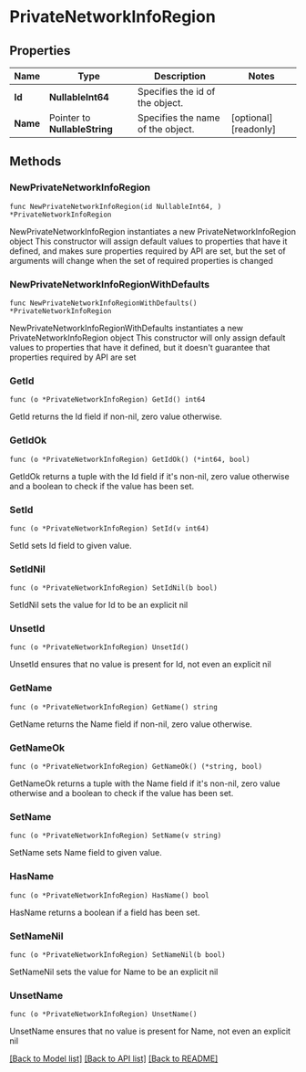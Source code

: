 # PrivateNetworkInfoRegion

## Properties

Name | Type | Description | Notes
------------ | ------------- | ------------- | -------------
**Id** | **NullableInt64** | Specifies the id of the object. | 
**Name** | Pointer to **NullableString** | Specifies the name of the object. | [optional] [readonly] 

## Methods

### NewPrivateNetworkInfoRegion

`func NewPrivateNetworkInfoRegion(id NullableInt64, ) *PrivateNetworkInfoRegion`

NewPrivateNetworkInfoRegion instantiates a new PrivateNetworkInfoRegion object
This constructor will assign default values to properties that have it defined,
and makes sure properties required by API are set, but the set of arguments
will change when the set of required properties is changed

### NewPrivateNetworkInfoRegionWithDefaults

`func NewPrivateNetworkInfoRegionWithDefaults() *PrivateNetworkInfoRegion`

NewPrivateNetworkInfoRegionWithDefaults instantiates a new PrivateNetworkInfoRegion object
This constructor will only assign default values to properties that have it defined,
but it doesn't guarantee that properties required by API are set

### GetId

`func (o *PrivateNetworkInfoRegion) GetId() int64`

GetId returns the Id field if non-nil, zero value otherwise.

### GetIdOk

`func (o *PrivateNetworkInfoRegion) GetIdOk() (*int64, bool)`

GetIdOk returns a tuple with the Id field if it's non-nil, zero value otherwise
and a boolean to check if the value has been set.

### SetId

`func (o *PrivateNetworkInfoRegion) SetId(v int64)`

SetId sets Id field to given value.


### SetIdNil

`func (o *PrivateNetworkInfoRegion) SetIdNil(b bool)`

 SetIdNil sets the value for Id to be an explicit nil

### UnsetId
`func (o *PrivateNetworkInfoRegion) UnsetId()`

UnsetId ensures that no value is present for Id, not even an explicit nil
### GetName

`func (o *PrivateNetworkInfoRegion) GetName() string`

GetName returns the Name field if non-nil, zero value otherwise.

### GetNameOk

`func (o *PrivateNetworkInfoRegion) GetNameOk() (*string, bool)`

GetNameOk returns a tuple with the Name field if it's non-nil, zero value otherwise
and a boolean to check if the value has been set.

### SetName

`func (o *PrivateNetworkInfoRegion) SetName(v string)`

SetName sets Name field to given value.

### HasName

`func (o *PrivateNetworkInfoRegion) HasName() bool`

HasName returns a boolean if a field has been set.

### SetNameNil

`func (o *PrivateNetworkInfoRegion) SetNameNil(b bool)`

 SetNameNil sets the value for Name to be an explicit nil

### UnsetName
`func (o *PrivateNetworkInfoRegion) UnsetName()`

UnsetName ensures that no value is present for Name, not even an explicit nil

[[Back to Model list]](../README.md#documentation-for-models) [[Back to API list]](../README.md#documentation-for-api-endpoints) [[Back to README]](../README.md)


